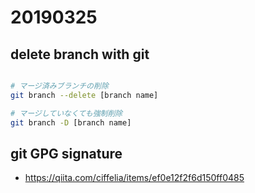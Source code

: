 # 20190325

## delete branch with git

```sh

# マージ済みブランチの削除
git branch --delete [branch name]

# マージしていなくても強制削除
git branch -D [branch name]

```

## git GPG signature

* https://qiita.com/ciffelia/items/ef0e12f2f6d150ff0485

